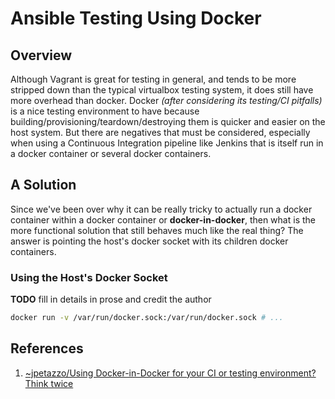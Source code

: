 Ansible Testing Using Docker
============================

Overview
--------

Although Vagrant is great for testing in general, and tends to be more stripped down than the typical virtualbox testing system, it does still have more overhead than docker. Docker *(after considering its testing/CI pitfalls)* is a nice testing environment to have because building/provisioning/teardown/destroying them is quicker and easier on the host system. But there are negatives that must be considered, especially when using a Continuous Integration pipeline like Jenkins that is itself run in a docker container or several docker containers.


A Solution
----------

Since we've been over why it can be really tricky to actually run a docker container within a docker container or **docker-in-docker**, then what is the more functional solution that still behaves much like the real thing? The answer is pointing the host's docker socket with its children docker containers.

### Using the Host's Docker Socket

**TODO** fill in details in prose and credit the author

```sh
docker run -v /var/run/docker.sock:/var/run/docker.sock # ...
```

References
----------

1. [~jpetazzo/Using Docker-in-Docker for your CI or testing environment? Think twice][01]


[01]: https://jpetazzo.github.io/2015/09/03/do-not-use-docker-in-docker-for-ci/ "~jpetazzo/Using Docker-in-Docker for your CI or testing environment? Think twice"
